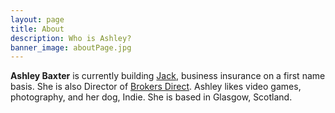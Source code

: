 ```yaml
---
layout: page
title: About
description: Who is Ashley?
banner_image: aboutPage.jpg
---
```


**Ashley Baxter** is currently building [Jack](https://withjack.co.uk), business insurance on a first name basis. She is also Director of [Brokers Direct](https://brokersdirect.co.uk). Ashley likes video games, photography, and her dog, Indie. She is based in Glasgow, Scotland.